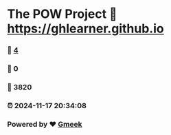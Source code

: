 # The POW Project :link: https://ghlearner.github.io 
### :page_facing_up: [4](https://ghlearner.github.io/tag.html) 
### :speech_balloon: 0 
### :hibiscus: 3820 
### :alarm_clock: 2024-11-17 20:34:08 
### Powered by :heart: [Gmeek](https://github.com/Meekdai/Gmeek)
